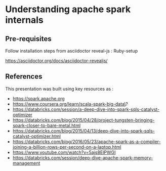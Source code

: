 # Understanding apache spark internals

## Pre-requisites

Follow installation steps from asciidoctor reveal-js : Ruby-setup

https://asciidoctor.org/docs/asciidoctor-revealjs/

## References

This presentation was built using key resources as :

* https://spark.apache.org
* https://www.coursera.org/learn/scala-spark-big-data\?
* https://databricks.com/session/a-deep-dive-into-spark-sqls-catalyst-optimizer
* https://databricks.com/blog/2015/04/28/project-tungsten-bringing-spark-closer-to-bare-metal.html
* https://databricks.com/blog/2015/04/13/deep-dive-into-spark-sqls-catalyst-optimizer.html
* https://databricks.com/blog/2016/05/23/apache-spark-as-a-compiler-joining-a-billion-rows-per-second-on-a-laptop.html
* https://www.youtube.com/watch?v=5ajs8EIPWGI
* https://databricks.com/session/deep-dive-apache-spark-memory-management
